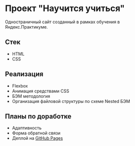 # Проект "Научится учиться"
Одностраничный сайт созданный в рамках обучения в Яндекс.Практикуме.
## Стек
* HTML
* CSS
## Реализация
* Flexbox
* Анимация средствами CSS
* БЭМ методология
* Организация файловой структуры по схеме Nested БЭМ
## Планы по доработке
* Адаптивность
* Форма обратной связи
* Деплой на [GitHub Pages](https://pages.github.com)
